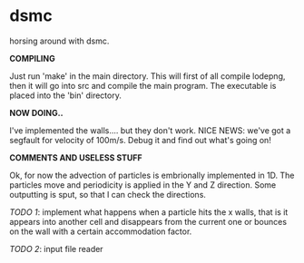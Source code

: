 # dsmc
horsing around with dsmc.

**COMPILING**

Just run 'make' in the main directory.
This will first of all compile lodepng, then it will go into src and compile the main program.
The executable is placed into the 'bin' directory.


**NOW DOING..**

I've implemented the walls.... but they don't work.
NICE NEWS: we've got a segfault for velocity of 100m/s. Debug it and find out what's going on!

**COMMENTS AND USELESS STUFF**

Ok, for now the advection of particles is embrionally implemented in 1D.
The particles move and periodicity is applied in the Y and Z direction.
Some outputting is sput, so that I can check the directions.

*TODO 1*: implement what happens when a particle hits the x walls, that is
        it appears into another cell and disappears from the current one
        or bounces on the wall with a certain accommodation factor.

*TODO 2*: input file reader
